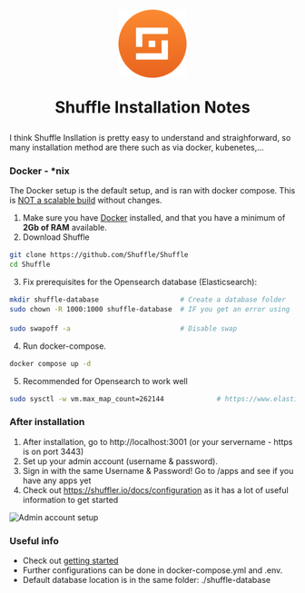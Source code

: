 <h1 align="center">
<img src=https://github.com/phamthanhsang-cs/SOC-in-my-Pocket/blob/main/images/logos/shuffle-logo.png alt="logo" width="120" height="120">

Shuffle Installation Notes

</h1>

I think Shuffle Insllation is pretty easy to understand and straighforward, so many installation method are there such as via docker, kubenetes,...

### Docker - *nix
The Docker setup is the default setup, and is ran with docker compose. This is [NOT a scalable build](https://shuffler.io/docs/configuration#production-readiness) without changes.

1. Make sure you have [Docker](https://docs.docker.com/get-docker/) installed, and that you have a minimum of **2Gb of RAM** available.
2. Download Shuffle
```bash
git clone https://github.com/Shuffle/Shuffle
cd Shuffle
```

3. Fix prerequisites for the Opensearch database (Elasticsearch): 
```bash
mkdir shuffle-database                    # Create a database folder
sudo chown -R 1000:1000 shuffle-database  # IF you get an error using 'chown', add the user first with 'sudo useradd opensearch'

sudo swapoff -a                           # Disable swap
```

4. Run docker-compose.
```bash
docker compose up -d
```

5. Recommended for Opensearch to work well
```bash
sudo sysctl -w vm.max_map_count=262144             # https://www.elastic.co/guide/en/elasticsearch/reference/current/vm-max-map-count.html
```


### After installation 
1. After installation, go to http://localhost:3001 (or your servername - https is on port 3443)
2. Set up your admin account (username & password). 
3. Sign in with the same Username & Password! Go to /apps and see if you have any apps yet
4. Check out https://shuffler.io/docs/configuration as it has a lot of useful information to get started

![Admin account setup](https://github.com/Shuffle/Shuffle/blob/main/frontend/src/assets/img/shuffle_adminaccount.png?raw=true)

### Useful info
* Check out [getting started](https://shuffler.io/docs/getting_started)
* Further configurations can be done in docker-compose.yml and .env.
* Default database location is in the same folder: ./shuffle-database


